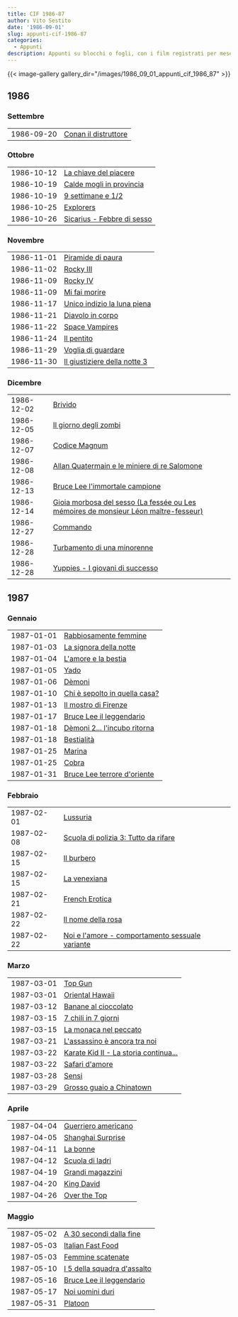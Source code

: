 ```yaml
---
title: CIF 1986-87
author: Vito Sestito
date: '1986-09-01'
slug: appunti-cif-1986-87
categories:
  - Appunti
description: Appunti su blocchi o fogli, con i film registrati per mese. Riportano gli incassi dei film quando disponibili.
---
```



{{< image-gallery gallery_dir="/images/1986_09_01_appunti_cif_1986_87" >}}





## 1986
### Settembre


|           |                     |
|:----------|:--------------------|
|1986-09-20 |[Conan il distruttore](https://www.imdb.com/title/tt0087078/)|

### Ottobre


|           |                           |
|:----------|:--------------------------|
|1986-10-12 |[La chiave del piacere](https://www.imdb.com/title/tt0212603/)|
|1986-10-19 |[Calde mogli in provincia](https://www.imdb.com/title/tt0230117/)|
|1986-10-19 |[9 settimane e 1/2](https://www.imdb.com/title/tt0091635/)|
|1986-10-25 |[Explorers](https://www.imdb.com/title/tt0089114/)|
|1986-10-26 |[Sicarius - Febbre di sesso](https://www.imdb.com/title/tt0070779/)|

### Novembre


|           |                             |
|:----------|:----------------------------|
|1986-11-01 |[Piramide di paura](https://www.imdb.com/title/tt0090357/)|
|1986-11-02 |[Rocky III](https://www.imdb.com/title/tt0084602/)|
|1986-11-09 |[Rocky IV](https://www.imdb.com/title/tt0089927/)|
|1986-11-09 |[Mi fai morire](https://www.imdb.com/title/tt0212341/)|
|1986-11-17 |[Unico indizio la luna piena](https://www.imdb.com/title/tt0090021/)|
|1986-11-21 |[Diavolo in corpo](https://www.imdb.com/title/tt0090944/)|
|1986-11-22 |[Space Vampires](https://www.imdb.com/title/tt0089489/)|
|1986-11-24 |[Il pentito](https://www.imdb.com/title/tt0091744/)|
|1986-11-29 |[Voglia di guardare](https://www.imdb.com/title/tt0092180/)|
|1986-11-30 |[Il giustiziere della notte 3](https://www.imdb.com/title/tt0089003/)|

### Dicembre


|           |                                                                                    |
|:----------|:-----------------------------------------------------------------------------------|
|1986-12-02 |[Brivido](https://www.imdb.com/title/tt0091499/)                                    |
|1986-12-05 |[Il giorno degli zombi](https://www.imdb.com/title/tt0088993/)                      |
|1986-12-07 |[Codice Magnum](https://www.imdb.com/title/tt0091828/)                              |
|1986-12-08 |[Allan Quatermain e le miniere di re Salomone](https://www.imdb.com/title/tt0089421/)|
|1986-12-13 |[Bruce Lee l'immortale campione](https://www.imdb.com/title/tt0165741/)             |
|1986-12-14 |[Gioia morbosa del sesso (La fessée ou Les mémoires de monsieur Léon maître-fesseur)](https://www.imdb.com/title/tt0230209/)|
|1986-12-27 |[Commando](https://www.imdb.com/title/tt0088944/)                                   |
|1986-12-28 |[Turbamento di una minorenne](https://www.imdb.com/title/tt0065363/)                |
|1986-12-28 |[Yuppies - I giovani di successo](https://www.imdb.com/title/tt0091114/)            |

## 1987
### Gennaio


|           |                              |
|:----------|:-----------------------------|
|1987-01-01 |[Rabbiosamente femmine](https://www.imdb.com/title/tt0073778/)|
|1987-01-03 |[La signora della notte](https://www.imdb.com/title/tt0090018/)|
|1987-01-04 |[L'amore e la bestia](https://www.imdb.com/title/tt0247923/)|
|1987-01-05 |[Yado](https://www.imdb.com/title/tt0089893/)|
|1987-01-06 |[Dèmoni](https://www.imdb.com/title/tt0089013/)|
|1987-01-10 |[Chi è sepolto in quella casa?](https://www.imdb.com/title/tt0091223/)|
|1987-01-13 |[Il mostro di Firenze](https://www.imdb.com/title/tt0188071/)|
|1987-01-17 |[Bruce Lee il leggendario](https://www.imdb.com/title/tt0082673/)|
|1987-01-18 |[Dèmoni 2... l'incubo ritorna](https://www.imdb.com/title/tt0090930/)|
|1987-01-18 |[Bestialità](https://www.imdb.com/title/tt0074201/)|
|1987-01-25 |[Marina](https://www.imdb.com/title/tt1227879/)|
|1987-01-25 |[Cobra](https://www.imdb.com/title/tt0090859/)|
|1987-01-31 |[Bruce Lee terrore d'oriente](https://www.imdb.com/title/tt0201175/)|

### Febbraio


|           |                                                |
|:----------|:-----------------------------------------------|
|1987-02-01 |[Lussuria](https://www.imdb.com/title/tt0091454/)|
|1987-02-08 |[Scuola di polizia 3: Tutto da rifare](https://www.imdb.com/title/tt0091777/)|
|1987-02-15 |[Il burbero](https://www.imdb.com/title/tt0092709/)|
|1987-02-15 |[La venexiana](https://www.imdb.com/title/tt0092157/)|
|1987-02-21 |[French Erotica](https://www.imdb.com/title/tt0211597/)|
|1987-02-22 |[Il nome della rosa](https://www.imdb.com/title/tt0091605/)|
|1987-02-22 |[Noi e l'amore - comportamento sessuale variante](https://www.imdb.com/title/tt0198836/)|

### Marzo


|           |                                      |
|:----------|:-------------------------------------|
|1987-03-01 |[Top Gun](https://www.imdb.com/title/tt0092099/)|
|1987-03-01 |[Oriental Hawaii](https://www.imdb.com/title/tt0188984/)|
|1987-03-12 |[Banane al cioccolato](https://www.imdb.com/title/tt0204873/)|
|1987-03-15 |[7 chili in 7 giorni](https://www.imdb.com/title/tt0091925/)|
|1987-03-15 |[La monaca nel peccato](https://www.imdb.com/title/tt0091539/)|
|1987-03-21 |[L'assassino è ancora tra noi](https://www.imdb.com/title/tt0088745/)|
|1987-03-22 |[Karate Kid II - La storia continua...](https://www.imdb.com/title/tt0091326/)|
|1987-03-22 |[Safari d'amore](https://www.imdb.com/title/tt0087916/)|
|1987-03-28 |[Sensi](https://www.imdb.com/title/tt0091921/)|
|1987-03-29 |[Grosso guaio a Chinatown](https://www.imdb.com/title/tt0090728/)|

### Aprile


|           |                    |
|:----------|:-------------------|
|1987-04-04 |[Guerriero americano](https://www.imdb.com/title/tt0088708/)|
|1987-04-05 |[Shanghai Surprise](https://www.imdb.com/title/tt0091934/)|
|1987-04-11 |[La bonne](https://www.imdb.com/title/tt0090763/)|
|1987-04-12 |[Scuola di ladri](https://www.imdb.com/title/tt0091911/)|
|1987-04-19 |[Grandi magazzini](https://www.imdb.com/title/tt0091148/)|
|1987-04-20 |[King David](https://www.imdb.com/title/tt0089420/)|
|1987-04-26 |[Over the Top](https://www.imdb.com/title/tt0093692/)|

### Maggio


|           |                            |
|:----------|:---------------------------|
|1987-05-02 |[A 30 secondi dalla fine](https://www.imdb.com/title/tt0089941/)|
|1987-05-03 |[Italian Fast Food](https://www.imdb.com/title/tt0179905/)|
|1987-05-03 |[Femmine scatenate](https://www.imdb.com/title/tt0081596/)|
|1987-05-10 |[I 5 della squadra d'assalto](https://www.imdb.com/title/tt0090693/)|
|1987-05-16 |[Bruce Lee il leggendario](https://www.imdb.com/title/tt0082673/)|
|1987-05-17 |[Noi uomini duri](https://www.imdb.com/title/tt0093645/)|
|1987-05-31 |[Platoon](https://www.imdb.com/title/tt0091763/)|


